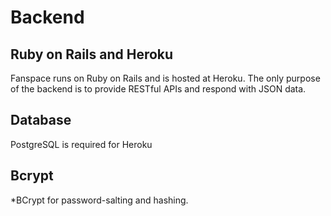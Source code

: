 # Backend

## Ruby on Rails and Heroku
Fanspace runs on Ruby on Rails and is hosted at Heroku. The only purpose of the backend is to provide RESTful APIs and respond with JSON data.

## Database

PostgreSQL is required for Heroku

## Bcrypt

*BCrypt for password-salting and hashing. 

